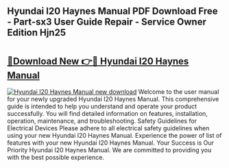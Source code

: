 ## Hyundai I20 Haynes Manual PDF Download Free - Part-sx3 User Guide Repair - Service Owner Edition Hjn25

# <h2><a href="http://bc99107.oget.top/?id=Hyundai+I20+Haynes+Manual">🔗Download New 👉🔴 Hyundai I20 Haynes Manual</a></h2>

[![Hyundai I20 Haynes Manual new download](https://i.imgur.com/5g1atiW.png)](http://bc99107.oget.top/?id=Hyundai+I20+Haynes+Manual)
Welcome to the user manual for your newly upgraded Hyundai I20 Haynes Manual. This comprehensive guide is intended to help you understand and operate your product successfully. You will find detailed information on features, installation, operation, maintenance, and troubleshooting. Safety Guidelines for Electrical Devices Please adhere to all electrical safety guidelines when using your new Hyundai I20 Haynes Manual. Experience the power of list of features with your new Hyundai I20 Haynes Manual. Your Success is Our Priority Hyundai I20 Haynes Manual. We are committed to providing you with the best possible experience.

